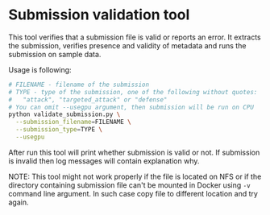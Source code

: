 
# Submission validation tool

This tool verifies that a submission file is valid or reports an error.
It extracts the submission, verifies presence and validity of metadata and runs
the submission on sample data.

Usage is following:

```bash
# FILENAME - filename of the submission
# TYPE - type of the submission, one of the following without quotes:
#   "attack", "targeted_attack" or "defense"
# You can omit --usegpu argument, then submission will be run on CPU
python validate_submission.py \
  --submission_filename=FILENAME \
  --submission_type=TYPE \
  --usegpu
```

After run this tool will print whether submission is valid or not.
If submission is invalid then log messages will contain explanation why.

NOTE: This tool might not work properly if the file is located on NFS or if
the directory containing submission file can't be mounted in Docker using `-v`
command line argument. In such case copy file to different location and try
again.
